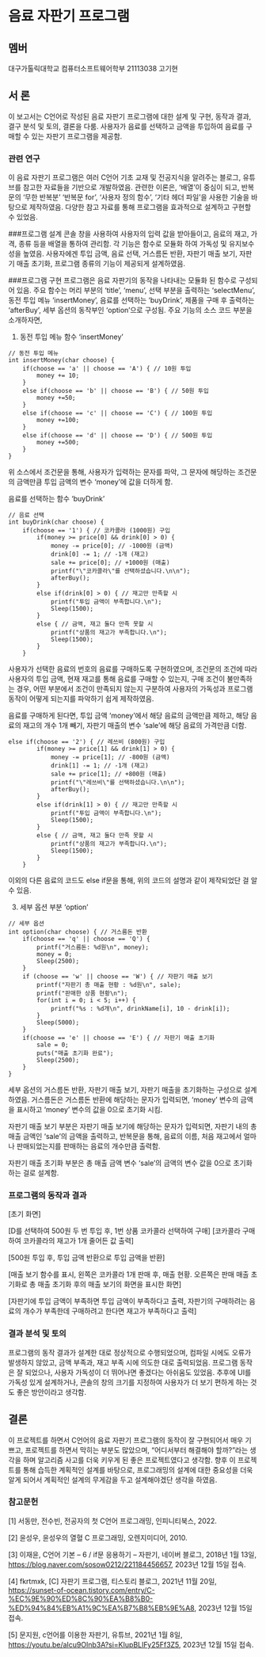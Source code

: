 # 음료 자판기 프로그램

## 멤버
대구가톨릭대학교 컴퓨터소프트웨어학부 21113038 고기현

## 서	론
이 보고서는 C언어로 작성된 음료 자판기 프로그램에 대한 설계 및 구현, 동작과 결과, 결구 분석 및 토의, 결론을 다룸. 사용자가 음료를 선택하고 금액을 투입하여 음료를 구매할 수 있는 자판기 프로그램을 제공함.

### 관련 연구
이 음료 자판기 프로그램은 여러 C언어 기초 교재 및 전공지식을 알려주는 블로그, 유튜브를 참고한 자료들을 기반으로 개발하였음. 관련한 이론은, ‘배열’이 중심이 되고, 반복문의 ‘무한 반복분’ ‘반복문 for’, ‘사용자 정의 함수’, ‘기타 헤더 파일’을 사용한 기술을 바탕으로 제작하였음. 다양한 참고 자료를 통해 프로그램을 효과적으로 설계하고 구현할 수 있었음.

###프로그램 설계
콘솔 창을 사용하여 사용자의 입력 값을 받아들이고, 음료의 재고, 가격, 종류 등을 배열을 통하여 관리함. 각 기능은 함수로 모듈화 하여 가독성 및 유지보수성을 높였음. 사용자에겐 투입 금액, 음료 선택, 거스름돈 반환, 자판기 매출 보기, 자판기 매출 초기화, 프로그램 종류의 기능이 제공되게 설계하였음.

###프로그램 구현
프로그램은 음료 자판기의 동작을 나타내는 모듈화 된 함수로 구성되어 있음. 주요 함수는 머리 부분의 ‘title’, ‘menu’, 선택 부분을 출력하는 ‘selectMenu’, 동전 투입 메뉴 ‘insertMoney’, 음료를 선택하는 ‘buyDrink’, 제품을 구매 후 출력하는 ‘afterBuy’, 세부 옵션의 동작부인 ‘option’으로 구성됨.
주요 기능의 소스 코드 부분을 소개하자면,

1.	동전 투입 메뉴 함수 ‘insertMoney’
```
// 동전 투입 메뉴
int insertMoney(char choose) {
    if(choose == 'a' || choose == 'A') { // 10원 투입
        money += 10;
    }
    else if(choose == 'b' || choose == 'B') { // 50원 투입
        money +=50;
    }
    else if(choose == 'c' || choose == 'C') { // 100원 투입
        money +=100;
    }
    else if(choose == 'd' || choose == 'D') { // 500원 투입
        money +=500;
    }
}
```
위 소스에서 조건문을 통해, 사용자가 입력하는 문자를 파악, 그 문자에 해당하는 조건문의 금액만큼 투입 금액의 변수 ‘money’에 값을 더하게 함.

음료를 선택하는 함수 ‘buyDrink’
```
// 음료 선택
int buyDrink(char choose) {
    if(choose == '1') { // 코카콜라 (1000원) 구입
        if(money >= price[0] && drink[0] > 0) {
            money -= price[0]; // -1000원 (금액)
            drink[0] -= 1; // -1개 (재고)
            sale += price[0]; // +1000원 (매출)
            printf("\"코카콜라\"를 선택하셨습니다.\n\n");
            afterBuy();
        }
        else if(drink[0] > 0) { // 재고만 만족할 시
            printf("투입 금액이 부족합니다.\n");
            Sleep(1500);
        }
        else { // 금액, 재고 둘다 만족 못할 시
            printf("상품의 재고가 부족합니다.\n");
            Sleep(1500);
        }
    }
```
사용자가 선택한 음료의 번호의 음료를 구매하도록 구현하였으며, 조건문의 조건에 따라 사용자의 투입 금액, 현재 재고를 통해 음료를 구매할 수 있는지, 구매 조건이 불만족하는 경우, 어떤 부분에서 조건이 만족되지 않는지 구분하여 사용자의 가독성과 프로그램 동작이 어떻게 되는지를 파악하기 쉽게 제작하였음.

음료를 구매하게 된다면, 투입 금액 ‘money’에서 해당 음료의 금액만큼 제하고, 해당 음료의 재고의 개수 1개 빼기, 자판기 매출의 변수 ‘sale’에 해당 음료의 가격만큼 더함.
```
else if(choose == '2') { // 레쓰비 (800원) 구입
        if(money >= price[1] && drink[1] > 0) {
            money -= price[1]; // -800원 (금액)
            drink[1] -= 1; // -1개 (재고)
            sale += price[1]; // +800원 (매출)
            printf("\"레쓰비\"를 선택하셨습니다.\n\n");
            afterBuy();
        }
        else if(drink[1] > 0) { // 재고만 만족할 시
            printf("투입 금액이 부족합니다.\n");
            Sleep(1500);
        }
        else { // 금액, 재고 둘다 만족 못할 시
            printf("상품의 재고가 부족합니다.\n");
            Sleep(1500);
        }
    }
```
이외의 다른 음료의 코드도 else if문을 통해, 위의 코드의 설명과 같이 제작되었단 걸 알 수 있음.

3. 세부 옵션 부분 ‘option’
```
// 세부 옵션
int option(char choose) { // 거스름돈 반환
    if(choose == 'q' || choose == 'Q') {
        printf("거스름돈: %d원\n", money);
        money = 0;
        Sleep(2500);
    }
    if (choose == 'w' || choose == 'W') { // 자판기 매출 보기
        printf("자판기 총 매출 현황 : %d원\n", sale);
        printf("판매한 상품 현황\n");
        for(int i = 0; i < 5; i++) {
            printf("%s : %d개\n", drinkName[i], 10 - drink[i]);
        }
        Sleep(5000);
    }
    if(choose == 'e' || choose == 'E') { // 자판기 매출 초기화
        sale = 0;
        puts("매출 초기화 완료");
        Sleep(2500);
    }
}
```

세부 옵션의 거스름돈 반환, 자판기 매출 보기, 자판기 매출을 초기화하는 구성으로 설계하였음. 거스름돈은 거스름돈 반환에 해당하는 문자가 입력되면, ‘money’ 변수의 금액을 표시하고 ‘money’ 변수의 값을 0으로 초기화 시킴.

자판기 매출 보기 부분은 자판기 매출 보기에 해당하는 문자가 입력되면, 자판기 내의 총 매출 금액인 ‘sale’의 금액을 출력하고, 반복문을 통해, 음료의 이름, 처음 재고에서 얼마나 판매되었는지를 판매하는 음료의 개수만큼 출력함.

자판기 매출 초기화 부분은 총 매출 금액 변수 ‘sale’의 금액의 변수 값을 0으로 초기화하는 걸로 설계함.

### 프로그램의 동작과 결과
 [초기 화면]
  
[D를 선택하여 500원 두 번 투입 후, 1번 상품 코카콜라 선택하여 구매]
[코카콜라 구매하여 코카콜라의 재고가 1개 줄어든 값 출력]






 
[500원 투입 후, 투입 금액 반환으로 투입 금액을 반환]
  
[매출 보기 함수를 표시, 왼쪽은 코카콜라 1개 판매 후, 매출 현황. 오른쪽은 판매 매출 초기화로 총 매출 초기화 후의 매출 보기의 화면을 표시한 화면]
  
[자판기에 투입 금액이 부족하면 투입 금액이 부족하다고 출력, 자판기의 구매하려는 음료의 개수가 부족한데 구매하려고 한다면 재고가 부족하다고 출력]

### 결과 분석 및 토의
프로그램의 동작 결과가 설계한 대로 정상적으로 수행되었으며, 컴파일 시에도 오류가 발생하지 않았고, 금액 부족과, 재고 부족 시에 의도한 대로 출력되었음. 프로그램 동작은 잘 되었으나, 사용자 가독성이 더 뛰어나면 좋겠다는 아쉬움도 있었음. 추후에 UI를 가독성 있게 설계하거나, 콘솔의 창의 크기를 지정하여 사용자가 더 보기 편하게 하는 것도 좋은 방안이라고 생각함.

## 결론
이 프로젝트를 하면서 C언어의 음료 자판기 프로그램의 동작이 잘 구현되어서 매우 기쁘고, 프로젝트를 하면서 막히는 부분도 많았으며, “어디서부터 해결해야 할까?”라는 생각을 하며 알고리즘 사고를 더욱 키우게 된 좋은 프로젝트였다고 생각함. 향후 이 프로젝트를 통해 습득한 계획적인 설계를 바탕으로, 프로그래밍의 설계에 대한 중요성을 더욱 알게 되어서 계획적인 설계의 무게감을 두고 설계해야겠단 생각을 하였음.

### 참고문헌
[1] 서동만, 전수빈, 전공자의 첫 C언어 프로그래밍, 인피니티북스, 2022.

[2] 윤성우, 윤성우의 열혈 C 프로그래밍, 오렌지미디어, 2010.

[3] 이재윤, C언어 기본 – 6 / if문 응용하기 – 자판기, 네이버 블로그, 2018년 1월 13일, https://blog.naver.com/sosow0212/221184456657, 2023년 12월 15일 접속.

[4] fkrtmxk, [C] 자판기 프로그램, 티스토리 블로그, 2021년 11월 20일, https://sunset-of-ocean.tistory.com/entry/C-%EC%9E%90%ED%8C%90%EA%B8%B0-%ED%94%84%EB%A1%9C%EA%B7%B8%EB%9E%A8, 2023년 12월 15일 접속.

[5] 문지원, c언어를 이용한 자판기, 유튜브, 2021년 1월 8일, https://youtu.be/aIcu9Olnb3A?si=KIupBLIFy25Ff3Z5, 2023년 12월 15일 접속.

